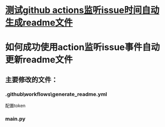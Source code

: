 # [测试github actions监听issue时间自动生成readme文件](https://github.com/xushulin/blog-S.L.Xu/issues/2)

# 如何成功使用action监听issue事件自动更新readme文件
## 主要修改的文件：
### .github\workflows\generate_readme.yml
配置token
### main.py

